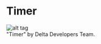 # Timer
![alt tag](https://deltadevteam.files.wordpress.com/2016/04/icon_512x5122x.png?w=150&h=150) <br />
"Timer" by Delta Developers Team. 
